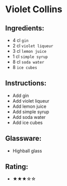 # Violet Collins

## Ingredients:
- 4 cl `gin`
- 2 cl `violet liqueur`
- 3 cl `lemon juice`
- 1 cl `simple syrup`
- 8 cl `soda water`
- 8 `ice cubes`

## Instructions:
- Add gin
- Add violet liqueur
- Add lemon juice
- Add simple syrup
- Add soda water
- Add ice cubes

## Glassware:
- Highball glass

## Rating:
- ★★★☆☆
